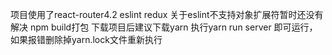 项目使用了react-router4.2 eslint redux 关于eslint不支持对象扩展符暂时还没有解决 npm build打包  下载项目后建议下载yarn   执行yarn run server 即可运行，如果报错删除掉yarn.lock文件重新执行  